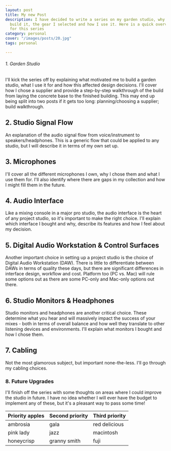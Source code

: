 ```yaml
---
layout: post
title: My new Post
description: I have decided to write a series on my garden studio, why I decided to
  build it, the gear I selected and how I use it. Here is a quick overview of my plans
  for this series
category: personal
cover: "/images/posts/20.jpg"
tags: personal

---
```

###### _1. Garden Studio_

I'll kick the series off by explaining what motivated me to build a garden studio, what I use it for and how this affected design decisions. I'll cover how I chose a supplier and provide a step-by-step walkthrough of the build from laying the concrete base to the finished building. This may end up being split into two posts if it gets too long: planning/choosing a supplier; build walkthrough.

## 2. Studio Signal Flow

An explanation of the audio signal flow from voice/instrument to speakers/headphones. This is a generic flow that could be applied to any studio, but I will describe it in terms of my own set up.

## 3. Microphones

I'll cover all the different microphones I own, why I chose them and what I use them for. I'll also identify where there are gaps in my collection and how I might fill them in the future.

## 4. Audio Interface

Like a mixing console in a major pro studio, the audio interface is the heart of any project studio, so it's important to make the right choice. I'll explain which interface I bought and why, describe its features and how I feel about my decision.

## 5. Digital Audio Workstation & Control Surfaces

Another important choice in setting up a project studio is the choice of Digital Audio Workstation (DAW). There is little to differentiate between DAWs in terms of quality these days, but there are significant differences in interface design, workflow and cost. Platform too (PC vs. Mac) will rule some options out as there are some PC-only and Mac-only options out there.

## 6. Studio Monitors & Headphones

Studio monitors and headphones are another critical choice. These determine what you hear and will massively impact the success of your mixes - both in terms of overall balance and how well they translate to other listening devices and environments. I'll explain what monitors I bought and how I chose them.

## 7. Cabling

Not the most glamorous subject, but important none-the-less. I'll go through my cabling choices.

### 8. Future Upgrades

I'll finish off the series with some thoughts on areas where I could improve the studio in future. I have no idea whether I will ever have the budget to implement any of these, but it's a pleasant way to pass some time!

| Priority apples | Second priority | Third priority |
| --- | --- | --- |
| ambrosia | gala | red delicious |
| pink lady | jazz | macintosh |
| honeycrisp | granny smith | fuji |
